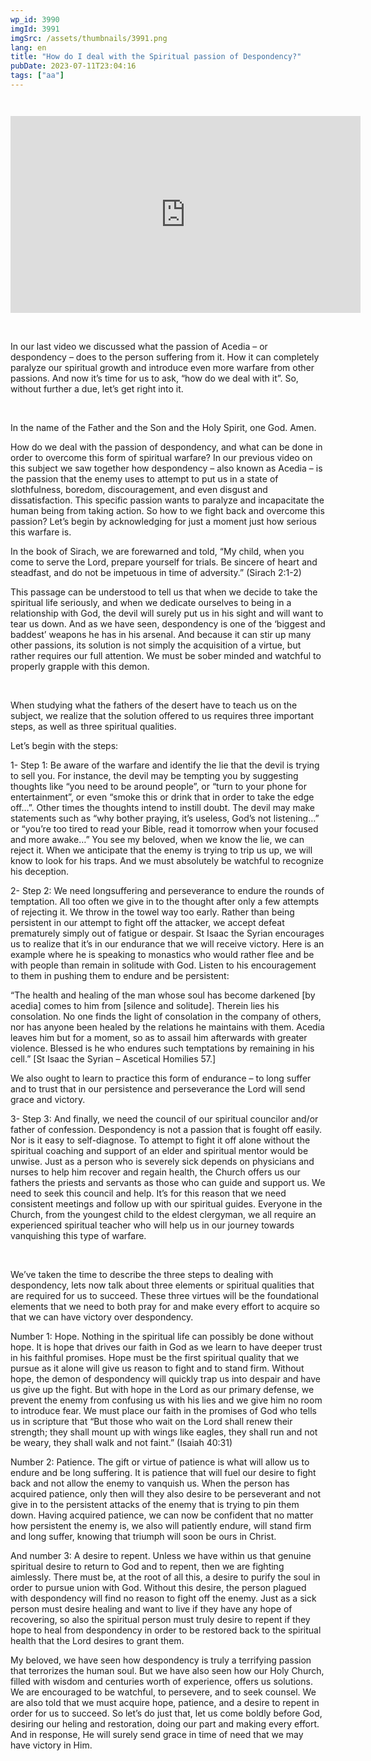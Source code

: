 ```yaml
---
wp_id: 3990
imgId: 3991
imgSrc: /assets/thumbnails/3991.png
lang: en
title: "How do I deal with the Spiritual passion of Despondency?"
pubDate: 2023-07-11T23:04:16
tags: ["aa"]
---
```

<!-- page: 6 -->

<p><code></p>
<div class="video-container">
<iframe loading="lazy" width="560" height="315" src="https://www.youtube.com/embed/BMqxlegakc0?si=fiFKUc7f6Hxd8KyF" title="YouTube video player" frameborder="0" allow="accelerometer; autoplay; clipboard-write; encrypted-media; gyroscope; picture-in-picture; web-share" allowfullscreen></iframe>
</div>
<p></code><br />
In our last video we discussed what the passion of Acedia – or despondency – does to the person suffering from it. How it can completely paralyze our spiritual growth and introduce even more warfare from other passions. And now it’s time for us to ask, “how do we deal with it”. So, without further a due, let’s get right into it.</p>
<p>&nbsp;</p>
<p>In the name of the Father and the Son and the Holy Spirit, one God. Amen.</p>
<p>How do we deal with the passion of despondency, and what can be done in order to overcome this form of spiritual warfare? In our previous video on this subject we saw together how despondency – also known as Acedia – is the passion that the enemy uses to attempt to put us in a state of slothfulness, boredom, discouragement, and even disgust and dissatisfaction. This specific passion wants to paralyze and incapacitate the human being from taking action. So how to we fight back and overcome this passion? Let’s begin by acknowledging for just a moment just how serious this warfare is.</p>
<p>In the book of Sirach, we are forewarned and told, “My child, when you come to serve the Lord, prepare yourself for trials. Be sincere of heart and steadfast, and do not be impetuous in time of adversity.” (Sirach 2:1-2)</p>
<p>This passage can be understood to tell us that when we decide to take the spiritual life seriously, and when we dedicate ourselves to being in a relationship with God, the devil will surely put us in his sight and will want to tear us down. And as we have seen, despondency is one of the ‘biggest and baddest’ weapons he has in his arsenal. And because it can stir up many other passions, its solution is not simply the acquisition of a virtue, but rather requires our full attention. We must be sober minded and watchful to properly grapple with this demon.</p>
<p>&nbsp;</p>
<p>When studying what the fathers of the desert have to teach us on the subject, we realize that the solution offered to us requires three important steps, as well as three spiritual qualities.</p>
<p>Let’s begin with the steps:</p>
<p>1- Step 1: Be aware of the warfare and identify the lie that the devil is trying to sell you. For instance, the devil may be tempting you by suggesting thoughts like “you need to be around people”, or “turn to your phone for entertainment”, or even “smoke this or drink that in order to take the edge off…”. Other times the thoughts intend to instill doubt. The devil may make statements such as “why bother praying, it’s useless, God’s not listening…” or “you’re too tired to read your Bible, read it tomorrow when your focused and more awake…” You see my beloved, when we know the lie, we can reject it. When we anticipate that the enemy is trying to trip us up, we will know to look for his traps. And we must absolutely be watchful to recognize his deception.</p>
<p>2- Step 2: We need longsuffering and perseverance to endure the rounds of temptation. All too often we give in to the thought after only a few attempts of rejecting it. We throw in the towel way too early. Rather than being persistent in our attempt to fight off the attacker, we accept defeat prematurely simply out of fatigue or despair. St Isaac the Syrian encourages us to realize that it’s in our endurance that we will receive victory. Here is an example where he is speaking to monastics who would rather flee and be with people than remain in solitude with God. Listen to his encouragement to them in pushing them to endure and be persistent:</p>
<p>“The health and healing of the man whose soul has become darkened [by acedia] comes to him from [silence and solitude]. Therein lies his consolation. No one finds the light of consolation in the company of others, nor has anyone been healed by the relations he maintains with them. Acedia leaves him but for a moment, so as to assail him afterwards with greater violence. Blessed is he who endures such temptations by remaining in his cell.&#8221; [St Isaac the Syrian &#8211; Ascetical Homilies 57.]</p>
<p>We also ought to learn to practice this form of endurance – to long suffer and to trust that in our persistence and perseverance the Lord will send grace and victory.</p>
<p>3- Step 3: And finally, we need the council of our spiritual councilor and/or father of confession. Despondency is not a passion that is fought off easily. Nor is it easy to self-diagnose. To attempt to fight it off alone without the spiritual coaching and support of an elder and spiritual mentor would be unwise. Just as a person who is severely sick depends on physicians and nurses to help him recover and regain health, the Church offers us our fathers the priests and servants as those who can guide and support us. We need to seek this council and help. It’s for this reason that we need consistent meetings and follow up with our spiritual guides. Everyone in the Church, from the youngest child to the eldest clergyman, we all require an experienced spiritual teacher who will help us in our journey towards vanquishing this type of warfare.</p>
<p>&nbsp;</p>
<p>We’ve taken the time to describe the three steps to dealing with despondency, lets now talk about three elements or spiritual qualities that are required for us to succeed. These three virtues will be the foundational elements that we need to both pray for and make every effort to acquire so that we can have victory over despondency.</p>
<p>Number 1: Hope. Nothing in the spiritual life can possibly be done without hope. It is hope that drives our faith in God as we learn to have deeper trust in his faithful promises. Hope must be the first spiritual quality that we pursue as it alone will give us reason to fight and to stand firm. Without hope, the demon of despondency will quickly trap us into despair and have us give up the fight. But with hope in the Lord as our primary defense, we prevent the enemy from confusing us with his lies and we give him no room to introduce fear. We must place our faith in the promises of God who tells us in scripture that “But those who wait on the Lord shall renew their strength; they shall mount up with wings like eagles, they shall run and not be weary, they shall walk and not faint.” (Isaiah 40:31)</p>
<p>Number 2: Patience. The gift or virtue of patience is what will allow us to endure and be long suffering. It is patience that will fuel our desire to fight back and not allow the enemy to vanquish us. When the person has acquired patience, only then will they also desire to be perseverant and not give in to the persistent attacks of the enemy that is trying to pin them down. Having acquired patience, we can now be confident that no matter how persistent the enemy is, we also will patiently endure, will stand firm and long suffer, knowing that triumph will soon be ours in Christ.</p>
<p>And number 3: A desire to repent. Unless we have within us that genuine spiritual desire to return to God and to repent, then we are fighting aimlessly. There must be, at the root of all this, a desire to purify the soul in order to pursue union with God. Without this desire, the person plagued with despondency will find no reason to fight off the enemy. Just as a sick person must desire healing and want to live if they have any hope of recovering, so also the spiritual person must truly desire to repent if they hope to heal from despondency in order to be restored back to the spiritual health that the Lord desires to grant them.</p>
<p>My beloved, we have seen how despondency is truly a terrifying passion that terrorizes the human soul. But we have also seen how our Holy Church, filled with wisdom and centuries worth of experience, offers us solutions. We are encouraged to be watchful, to persevere, and to seek counsel. We are also told that we must acquire hope, patience, and a desire to repent in order for us to succeed. So let’s do just that, let us come boldly before God, desiring our heling and restoration, doing our part and making every effort. And in response, He will surely send grace in time of need that we may have victory in Him.</p>

